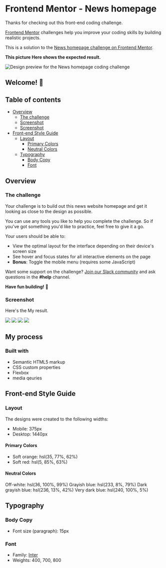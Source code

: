 # Frontend Mentor - News homepage

Thanks for checking out this front-end coding challenge.

[Frontend Mentor](https://www.frontendmentor.io) challenges help you improve your coding skills by building realistic projects.

This is a solution to the [News homepage challenge on Frontend Mentor](https://www.frontendmentor.io/challenges/news-homepage-H6SWTa1MFl).

**This picture Here shows the expected result.**

![Design preview for the News homepage coding challenge](./design/desktop-preview.jpg)

## Welcome! 👋

## Table of contents

- [Overview](#overview)
  - [The challenge](#the-challenge)
  - [Screenshot](#screenshot)
  - [Screenshot](#screenshot)
- [Front-end Style Guide](#Front-end_Style_Guide)
  - [Layout](#Layout)
    - [Primary Colors](#Primary_Colors)
    - [Neutral Colors](#Neutral_Colors)
  - [Typography](#overview)
    - [Body Copy](#Body_Copy)
    - [Font](#Font)

## Overview

### The challenge

Your challenge is to build out this news website homepage and get it looking as close to the design as possible.

You can use any tools you like to help you complete the challenge. So if you've got something you'd like to practice, feel free to give it a go.

Your users should be able to:

- View the optimal layout for the interface depending on their device's screen size
- See hover and focus states for all interactive elements on the page
- **Bonus**: Toggle the mobile menu (requires some JavaScript)

Want some support on the challenge? [Join our Slack community](https://www.frontendmentor.io/slack) and ask questions in the **#help** channel.

**Have fun building!** 🚀

### Screenshot

Here's the My result.

![](./screenshot/page.png)
![](./screenshot/hoverOverMenuEffect.png)
![](./screenshot/responsiveDesign.png)
![](./screenshot/hamburgerSideMenu.png)

## My process

### Built with

- Semantic HTML5 markup
- CSS custom properties
- Flexbox
- media qeuries

## Front-end Style Guide

### Layout

The designs were created to the following widths:

- Mobile: 375px
- Desktop: 1440px

#### Primary Colors

- Soft orange: hsl(35, 77%, 62%)
- Soft red: hsl(5, 85%, 63%)

#### Neutral Colors

Off-white: hsl(36, 100%, 99%)
Grayish blue: hsl(233, 8%, 79%)
Dark grayish blue: hsl(236, 13%, 42%)
Very dark blue: hsl(240, 100%, 5%)

## Typography

### Body Copy

- Font size (paragraph): 15px

### Font

- Family: [Inter](https://fonts.google.com/specimen/Inter)
- Weights: 400, 700, 800
